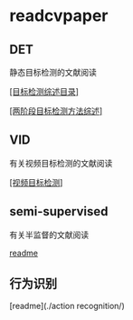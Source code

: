 # readcvpaper

## DET

静态目标检测的文献阅读

[[目标检测综述目录]](./DET/)

[[两阶段目标检测方法综述]](./DET/2/)


## VID

有关视频目标检测的文献阅读

[[视频目标检测]](./vid/)


## semi-supervised
有关半监督的文献阅读

[readme](./semi/)

## 行为识别

[readme](./action recognition/)
